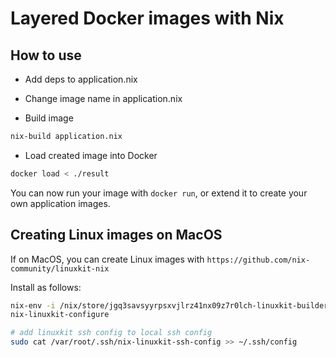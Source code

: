 # Layered Docker images with Nix

## How to use

- Add deps to application.nix

- Change image name in application.nix

- Build image

```bash
nix-build application.nix
```

- Load created image into Docker

```bash
docker load < ./result
```

You can now run your image with `docker run`, or extend it to create your own
application images.

## Creating Linux images on MacOS

If on MacOS, you can create Linux images with
`https://github.com/nix-community/linuxkit-nix`

Install as follows:

```bash
nix-env -i /nix/store/jgq3savsyyrpsxvjlrz41nx09z7r0lch-linuxkit-builder
nix-linuxkit-configure

# add linuxkit ssh config to local ssh config
sudo cat /var/root/.ssh/nix-linuxkit-ssh-config >> ~/.ssh/config
```


